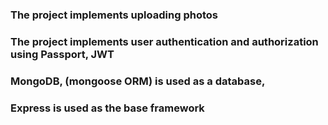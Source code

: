 ### The project implements uploading photos
### The project implements user authentication and authorization using Passport, JWT
### MongoDB, (mongoose ORM) is used as a database,
### Express is used as the base framework
